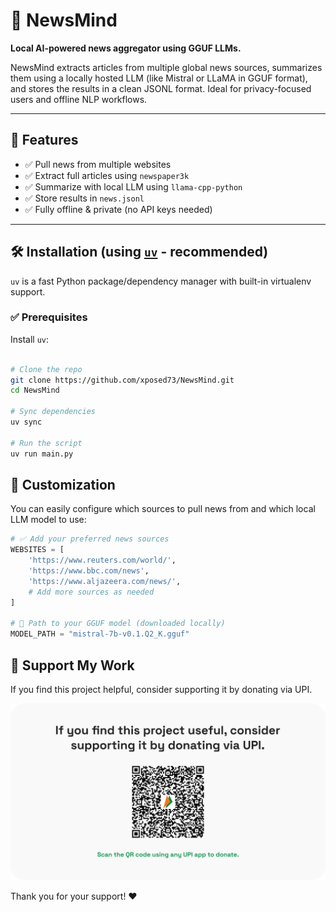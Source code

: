 # 🧠 NewsMind

**Local AI-powered news aggregator using GGUF LLMs.**

NewsMind extracts articles from multiple global news sources, summarizes them using a locally hosted LLM (like Mistral or LLaMA in GGUF format), and stores the results in a clean JSONL format. Ideal for privacy-focused users and offline NLP workflows.

---

## 🚀 Features

- ✅ Pull news from multiple websites
- ✅ Extract full articles using `newspaper3k`
- ✅ Summarize with local LLM using `llama-cpp-python`
- ✅ Store results in `news.jsonl`
- ✅ Fully offline & private (no API keys needed)

---

## 🛠️ Installation (using [`uv`](https://github.com/astral-sh/uv) - recommended)

`uv` is a fast Python package/dependency manager with built-in virtualenv support.

### ✅ Prerequisites

Install `uv`:
```bash

# Clone the repo
git clone https://github.com/xposed73/NewsMind.git
cd NewsMind

# Sync dependencies
uv sync

# Run the script
uv run main.py


```
## 🔧 Customization

You can easily configure which sources to pull news from and which local LLM model to use:

```python
# ✅ Add your preferred news sources
WEBSITES = [
    'https://www.reuters.com/world/',
    'https://www.bbc.com/news',
    'https://www.aljazeera.com/news/',
    # Add more sources as needed
]

# 🧠 Path to your GGUF model (downloaded locally)
MODEL_PATH = "mistral-7b-v0.1.Q2_K.gguf"

```
## 🙏 Support My Work

If you find this project helpful, consider supporting it by donating via UPI.

![Donate via UPI](https://raw.githubusercontent.com/xposed73/YTDL-python/main/upi-donation.png)

Thank you for your support! ❤️

